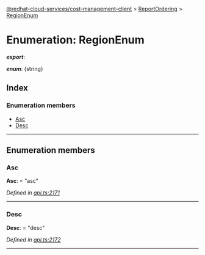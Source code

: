 [@redhat-cloud-services/cost-management-client](../README.md) > [ReportOrdering](../modules/reportordering.md) > [RegionEnum](../enums/reportordering.regionenum.md)

# Enumeration: RegionEnum

*__export__*: 

*__enum__*: {string}

## Index

### Enumeration members

* [Asc](reportordering.regionenum.md#asc)
* [Desc](reportordering.regionenum.md#desc)

---

## Enumeration members

<a id="asc"></a>

###  Asc

**Asc**:  = "asc"

*Defined in [api.ts:2171](https://github.com/RedHatInsights/javascript-clients/blob/master/packages/cost-management/api.ts#L2171)*

___
<a id="desc"></a>

###  Desc

**Desc**:  = "desc"

*Defined in [api.ts:2172](https://github.com/RedHatInsights/javascript-clients/blob/master/packages/cost-management/api.ts#L2172)*

___

